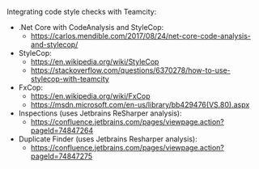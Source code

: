 
Integrating code style checks with Teamcity:

* .Net Core with CodeAnalysis and StyleCop:  
  - https://carlos.mendible.com/2017/08/24/net-core-code-analysis-and-stylecop/
* StyleCop: 
  - https://en.wikipedia.org/wiki/StyleCop  
  - https://stackoverflow.com/questions/6370278/how-to-use-stylecop-with-teamcity
* FxCop: 
  - https://en.wikipedia.org/wiki/FxCop  
  - https://msdn.microsoft.com/en-us/library/bb429476(VS.80).aspx
* Inspections (uses Jetbrains ReSharper analysis): 
  - https://confluence.jetbrains.com/pages/viewpage.action?pageId=74847264
* Duplicate Finder (uses Jetbrains Resharper analysis): 
  - https://confluence.jetbrains.com/pages/viewpage.action?pageId=74847275
